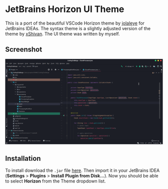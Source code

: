 # JetBrains Horizon UI Theme

This is a port of the beautiful VSCode Horizon theme by [ jolaleye](https://github.com/jolaleye/horizon-theme-vscode) for JetBrains IDEAs. The syntax theme is a slightly adjusted version of the theme by [xShivan](https://github.com/xShivan/horizon-theme-jetbrains). The UI theme was written by myself. 

## Screenshot

![Screenshot](screenshot.png)

## Installation

To install download the `.jar` file [here](https://github.com/arndtphillip/jetbrains-horizon-ui-theme/releases/tag/0.1). Then import it in your JetBrains IDEA (**Settings** > **Plugins** > **Install Plugin from Disk...**). Now you should be able to select **Horizon** from the Theme dropdown list. 
 